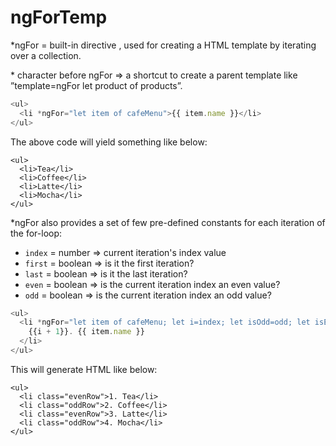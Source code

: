 # ngForTemp

\*ngFor = built-in directive , used for creating a HTML template by iterating over a collection.

\* character before ngFor =&gt; a shortcut to create a parent template like ”template=ngFor let product of products”.

```javascript
<ul>
  <li *ngFor="let item of cafeMenu">{{ item.name }}</li>
</ul>
```

The above code will yield something like below:

```markup
<ul>
  <li>Tea</li>
  <li>Coffee</li>
  <li>Latte</li>
  <li>Mocha</li>
</ul>
```

\*ngFor also provides a set of few pre-defined constants for each iteration of the for-loop:

* `index` = number =&gt; current iteration's index value
* `first` = boolean =&gt; is it the first iteration?
* `last` = boolean =&gt; is it the last iteration?
* `even` = boolean =&gt; is the current iteration index an even value?
* `odd` = boolean =&gt; is the current iteration index an odd value?

```javascript
<ul>
  <li *ngFor="let item of cafeMenu; let i=index; let isOdd=odd; let isEven=even" [class.oddRow]="isOdd"  [class.evenRow]="isEven" >
    {{i + 1}}. {{ item.name }}
  </li>
</ul>
```

This will generate HTML like below:

```markup
<ul>
  <li class="evenRow">1. Tea</li>
  <li class="oddRow">2. Coffee</li>
  <li class="evenRow">3. Latte</li>
  <li class="oddRow">4. Mocha</li>
</ul>
```

